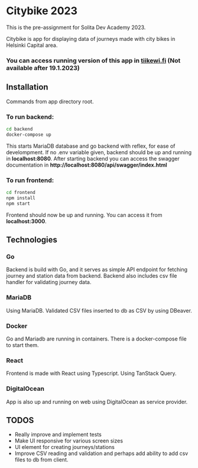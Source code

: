 # Citybike 2023

This is the pre-assignment for Solita Dev Academy 2023.

Citybike is app for displaying data of journeys made with city bikes in Helsinki Capital area.

### You can access running version of this app in [tiikewi.fi](https://tiikewi.fi/) (Not available after 19.1.2023)

## Installation

Commands from app directory root.

### To run backend:

```bash
cd backend
docker-compose up
```

This starts MariaDB database and go backend with reflex, for ease of develompment.
If no .env variable given, backend should be up and running in **localhost:8080**.
After starting backend you can access the swagger documentation in
**http://localhost:8080/api/swagger/index.html**

### To run frontend:

```bash
cd frontend
npm install
npm start
```

Frontend should now be up and running. You can access it from **localhost:3000**.

## Technologies

### Go

Backend is build with Go, and it serves as simple API endpoint for fetching journey and station data from backend.
Backend also includes csv file handler for validating journey data.

### MariaDB

Using MariaDB.
Validated CSV files inserted to db as CSV by using DBeaver.

### Docker

Go and Mariadb are running in containers. There is a docker-compose file to start them.

### React

Frontend is made with React using Typescript.
Using TanStack Query.

### DigitalOcean

App is also up and running on web using DigitalOcean as service provider.

## TODOS

- Really improve and implement tests
- Make UI responsive for various screen sizes
- UI element for creating journeys/stations
- Improve CSV reading and validation and perhaps add ability to add csv files to db from client.
